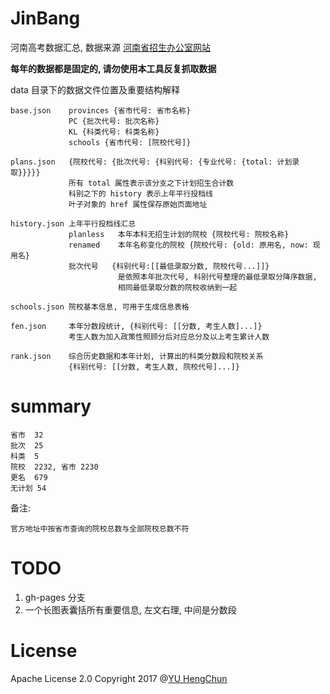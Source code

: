 # JinBang

河南高考数据汇总, 数据来源 [河南省招生办公室网站](http://www.heao.gov.cn/)

**每年的数据都是固定的, 请勿使用本工具反复抓取数据**

data 目录下的数据文件位置及重要结构解释

```
base.json    provinces {省市代号: 省市名称}
			 PC {批次代号: 批次名称}
			 KL {科类代号: 科类名称}
			 schools {省市代号: [院校代号]}

plans.json   {院校代号: {批次代号: {科别代号: {专业代号: {total: 计划录取}}}}}
             所有 total 属性表示该分支之下计划招生合计数
             科别之下的 history 表示上年平行投档线
             叶子对象的 href 属性保存原始页面地址

history.json 上年平行投档线汇总
             planless   本年本科无招生计划的院校 {院校代号: 院校名称}
             renamed    本年名称变化的院校 {院校代号: {old: 原用名, now: 现用名}
             批次代号   {科别代号:[[最低录取分数, 院校代号...]]}
                        是依照本年批次代号, 科别代号整理的最低录取分降序数据,
                        相同最低录取分数的院校收纳到一起

schools.json 院校基本信息, 可用于生成信息表格

fen.json     本年分数段统计, {科别代号: [[分数, 考生人数]...]}
             考生人数为加入政策性照顾分后对应总分及以上考生累计人数

rank.json    综合历史数据和本年计划, 计算出的科类分数段和院校关系
             {科别代号: [[分数, 考生人数, 院校代号]...]}
```

# summary

```
省市	32
批次	25
科类	5
院校	2232, 省市 2230
更名	679
无计划	54
```

备注:

	官方地址中按省市查询的院校总数与全部院校总数不符

# TODO

 1. gh-pages 分支
 2. 一个长图表囊括所有重要信息, 左文右理, 中间是分数段

# License

Apache License 2.0 Copyright 2017 @[YU HengChun](https://github.com/achun)